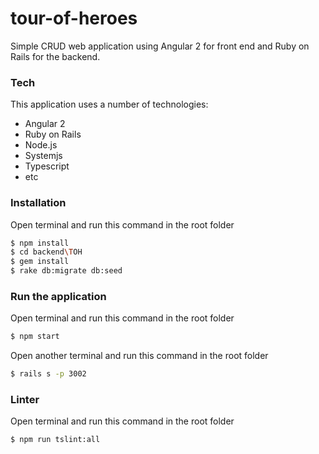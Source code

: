 # tour-of-heroes
Simple CRUD web application using Angular 2 for front end and Ruby on Rails for the backend.

### Tech
This application uses a number of technologies:
* Angular 2
* Ruby on Rails
* Node.js
* Systemjs
* Typescript
* etc

### Installation
Open terminal and run this command in the root folder
```sh
$ npm install
$ cd backend\TOH
$ gem install
$ rake db:migrate db:seed
```
### Run the application
Open terminal and run this command in the root folder
```sh
$ npm start
```
Open another terminal and run this command in the root folder
```sh
$ rails s -p 3002
```

### Linter
Open terminal and run this command in the root folder
```sh
$ npm run tslint:all
```
